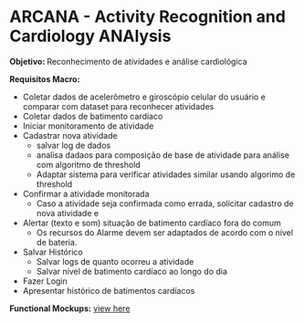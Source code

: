 # ARCANA - Activity Recognition and Cardiology ANAlysis

<b> Objetivo: </b> Reconhecimento de atividades e análise cardiológica

<b> Requisitos Macro: </b> 
- Coletar dados de acelerômetro e giroscópio celular do usuário e comparar com dataset para reconhecer atividades
- Coletar dados de batimento cardíaco
- Iniciar monitoramento de atividade
- Cadastrar nova atividade
	- salvar log de dados
	- analisa dadaos para composição de base de atividade para análise com algoritmo de threshold
	- Adaptar sistema para verificar atividades similar usando algorimo de threshold
- Confirmar a atividade monitorada
	- Caso a atividade seja confirmada como errada, solicitar cadastro de nova atividade e 
- Alertar (texto e som) situação  de batimento cardíaco fora do comum
	- Os recursos do Alarme devem ser adaptados de acordo com o nível de bateria.
- Salvar Histórico
	- Salvar logs de quanto ocorreu a atividade
	- Salvar nível de batimento cardíaco ao longo do dia
- Fazer Login
- Apresentar histórico de batimentos cardíacos


<b>Functional Mockups:</b> [view here](./Documentation/FunctionalMockups.md)
